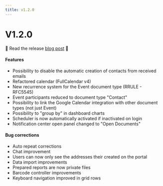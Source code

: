 ```yaml
---
title: v1.2.0
---
```


# V1.2.0

:tada: Read the release [blog post](https://dokos.io/en/blog/new-functionalities-version-1-2) :tada:

#### Features
- Possibility to disable the automatic creation of contacts from received emails
- Refactored calendar (FullCalendar v4)
- New recurrence system for the Event document type (RRULE - RFC5545)
- Event participants reduced to document type "Contact"
- Possibility to link the Google Calendar integration with other document types (not just Event)
- Possibility to "group by" in dashboard charts
- Scheduler is now automatically activated if inactivated on login
- Notification center open panel changed to "Open Documents"

#### Bug corrections
- Auto repeat corrections
- Chat improvement
- Users can now only see the addresses their created on the portal
- Data import improvements
- Prepared reports are now private files
- Barcode controller improvements
- Keyboard navigation improved in grid rows
